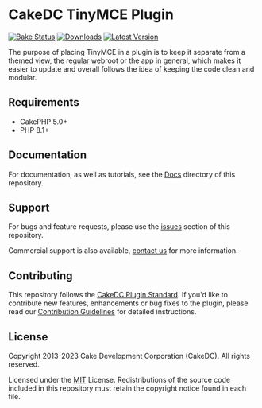 CakeDC TinyMCE Plugin
=====================

[![Bake Status](https://secure.travis-ci.org/CakeDC/TinyMCE.png?branch=master)](http://travis-ci.org/CakeDC/TinyMCE)
[![Downloads](https://poser.pugx.org/CakeDC/TinyMCE/d/total.png)](https://packagist.org/packages/CakeDC/TinyMCE)
[![Latest Version](https://poser.pugx.org/CakeDC/TinyMCE/v/stable.png)](https://packagist.org/packages/CakeDC/TinyMCE)

The purpose of placing TinyMCE in a plugin is to keep it separate from a themed view, the regular webroot or the
app in general, which makes it easier to update and overall follows the idea of keeping the code clean and modular.

Requirements
------------

* CakePHP 5.0+
* PHP 8.1+

Documentation
-------------

For documentation, as well as tutorials, see the [Docs](Docs/Home.md) directory of this repository.

Support
-------

For bugs and feature requests, please use the [issues](https://github.com/CakeDC/TinyMCE/issues) section of this repository.

Commercial support is also available, [contact us](http://cakedc.com/contact) for more information.

Contributing
------------

This repository follows the [CakeDC Plugin Standard](http://cakedc.com/plugin-standard). If you'd like to contribute new features,
enhancements or bug fixes to the plugin, please read our [Contribution Guidelines](http://cakedc.com/contribution-guidelines) for detailed instructions.

License
-------

Copyright 2013-2023 Cake Development Corporation (CakeDC). All rights reserved.

Licensed under the [MIT](http://www.opensource.org/licenses/mit-license.php) License. Redistributions of the source code included in this repository must
retain the copyright notice found in each file.
